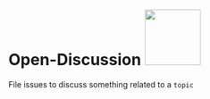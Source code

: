 # Open-Discussion <img src="https://rawgit.com/Zerone-IIITDM/Open-Discussion/master/logo.png" data-canonical-src="https://rawgit.com/Zerone-IIITDM/Open-Discussion/master/logo.png" width="100" height="auto" />

File issues to discuss something related to a `topic`
